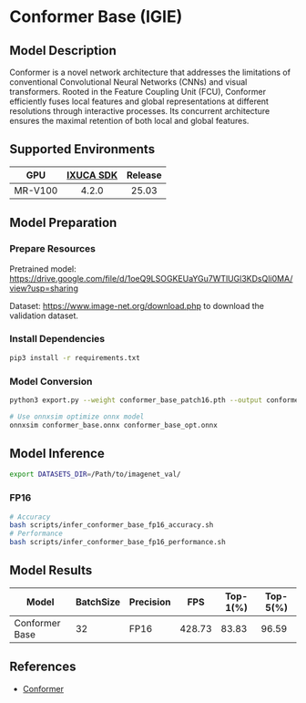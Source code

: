 # Conformer Base (IGIE)

## Model Description

Conformer is a novel network architecture that addresses the limitations of conventional Convolutional Neural Networks (CNNs) and visual transformers.  Rooted in the Feature Coupling Unit (FCU), Conformer efficiently fuses local features and global representations at different resolutions through interactive processes. Its concurrent architecture ensures the maximal retention of both local and global features. 

## Supported Environments

| GPU    | [IXUCA SDK](https://gitee.com/deep-spark/deepspark#%E5%A4%A9%E6%95%B0%E6%99%BA%E7%AE%97%E8%BD%AF%E4%BB%B6%E6%A0%88-ixuca) | Release |
| :----: | :----: | :----: |
| MR-V100 | 4.2.0     |  25.03  |

## Model Preparation

### Prepare Resources

Pretrained model: <https://drive.google.com/file/d/1oeQ9LSOGKEUaYGu7WTlUGl3KDsQIi0MA/view?usp=sharing>

Dataset: <https://www.image-net.org/download.php> to download the validation dataset.

### Install Dependencies

```bash
pip3 install -r requirements.txt
```

### Model Conversion

```bash
python3 export.py --weight conformer_base_patch16.pth --output conformer_base.onnx

# Use onnxsim optimize onnx model
onnxsim conformer_base.onnx conformer_base_opt.onnx

```

## Model Inference

```bash
export DATASETS_DIR=/Path/to/imagenet_val/
```

### FP16

```bash
# Accuracy
bash scripts/infer_conformer_base_fp16_accuracy.sh
# Performance
bash scripts/infer_conformer_base_fp16_performance.sh
```

## Model Results

| Model          | BatchSize | Precision | FPS    | Top-1(%) | Top-5(%) |
|----------------|-----------|-----------|--------|----------|----------|
| Conformer Base | 32        | FP16      | 428.73 | 83.83    | 96.59    |

## References

- [Conformer](https://github.com/pengzhiliang/Conformer)
